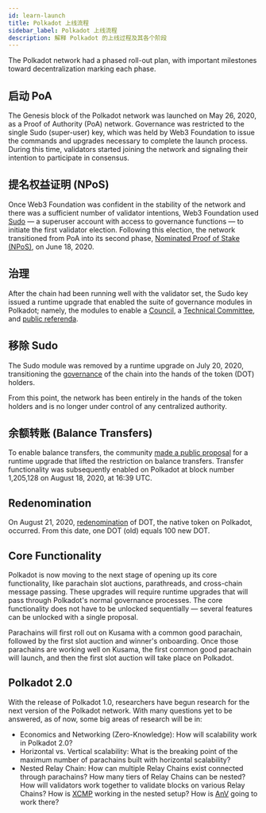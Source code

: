 ```yaml
---
id: learn-launch
title: Polkadot 上线流程
sidebar_label: Polkadot 上线流程
description: 解释 Polkadot 的上线过程及其各个阶段
---
```


The Polkadot network had a phased roll-out plan, with important milestones toward decentralization marking each phase.

## 启动 PoA

The Genesis block of the Polkadot network was launched on May 26, 2020, as a Proof of Authority (PoA) network. Governance was restricted to the single Sudo (super-user) key, which was held by Web3 Foundation to issue the commands and upgrades necessary to complete the launch process. During this time, validators started joining the network and signaling their intention to participate in consensus.

## 提名权益证明 (NPoS)

Once Web3 Foundation was confident in the stability of the network and there was a sufficient number of validator intentions, Web3 Foundation used [Sudo](https://youtu.be/InekMjJpVdo) &mdash; a superuser account with access to governance functions &mdash; to initiate the first validator election. Following this election, the network transitioned from PoA into its second phase, [Nominated Proof of Stake (NPoS)](learn-staking), on June 18, 2020.

## 治理

After the chain had been running well with the validator set, the Sudo key issued a runtime upgrade that enabled the suite of governance modules in Polkadot; namely, the modules to enable a [Council](learn-governance#council), a [Technical Committee](learn-governance#technical-committee), and [public referenda](learn-governance#public-referenda).

## 移除 Sudo

The Sudo module was removed by a runtime upgrade on July 20, 2020, transitioning the [governance](learn-governance) of the chain into the hands of the token (DOT) holders.

From this point, the network has been entirely in the hands of the token holders and is no longer under control of any centralized authority.

## 余额转账 (Balance Transfers)

To enable balance transfers, the community [made a public proposal](maintain-guides-democracy) for a runtime upgrade that lifted the restriction on balance transfers. Transfer functionality was subsequently enabled on Polkadot at block number 1,205,128 on August 18, 2020, at 16:39 UTC.

## Redenomination

On August 21, 2020, [redenomination](redenomination) of DOT, the native token on Polkadot, occurred. From this date, one DOT (old) equals 100 new DOT.

## Core Functionality

Polkadot is now moving to the next stage of opening up its core functionality, like parachain slot auctions, parathreads, and cross-chain message passing. These upgrades will require runtime upgrades that will pass through Polkadot's normal governance processes. The core functionality does not have to be unlocked sequentially &mdash; several features can be unlocked with a single proposal.

Parachains will first roll out on Kusama with a common good parachain, followed by the first slot auction and winner's onboarding. Once those parachains are working well on Kusama, the first common good parachain will launch, and then the first slot auction will take place on Polkadot.

## Polkadot 2.0

With the release of Polkadot 1.0, researchers have begun research for the next version of the Polkadot network. With many questions yet to be answered, as of now, some big areas of research will be in:

- Economics and Networking (Zero-Knowledge): How will scalability work in Polkadot 2.0?
- Horizontal vs. Vertical scalability: What is the breaking point of the maximum number of parachains built with horizontal scalability?
- Nested Relay Chain: How can multiple Relay Chains exist connected through parachains? How many tiers of Relay Chains can be nested? How will validators work together to validate blocks on various Relay Chains? How is [XCMP](learn-crosschain) working in the nested setup? How is [AnV](learn-availability) going to work there?
